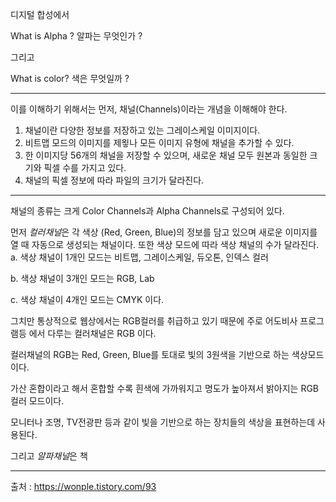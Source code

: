 디지털 합성에서 


What is Alpha ?
알파는 무엇인가 ? 


그리고


What is color? 
색은 무엇일까 ?


* * *


이를 이해하기 위해서는 먼저, 채널(Channels)이라는 개념을 이해해야 한다. 


1. 채널이란 다양한 정보를 저장하고 있는 그레이스케일 이미지이다.
2. 비트맵 모드의 이미지를 제욓나 모든 이미지 유형에 채널을 추가할 수 있다.
3. 한 이미지당 56개의 채널을 저장할 수 있으며, 새로운 채널 모두 원본과 동일한 크기와 픽셀 수를 가지고 있다. 
4. 채널의 픽셀 정보에 따라 파일의 크기가 달라진다. 

* * *

채널의 종류는 크게 Color Channels과 Alpha Channels로 구성되어 있다.

먼저 *컬러채널*은 각 색상 (Red, Green, Blue)의 정보를 담고 있으며 새로운 이미지를 열 때 자동으로 생성되는 채널이다.
또한 색상 모드에 따라 색상 채널의 수가 달라진다. 
 a. 색상 채널이 1개인 모드는 비트맵, 그레이스케일, 듀오톤, 인덱스 컬러
 
 
 b. 색상 채널이 3개인 모드는 RGB, Lab
 
 
 c. 색상 채널이 4개인 모드는 CMYK 이다. 
 
 그치만 통상적으로 웹상에서는 RGB컬러를 취급하고 있기 때문에 주로 어도비사 프로그램등 에서 다루는 컬러채널은 
RGB 이다. 

컬러채널의 RGB는 Red, Green, Blue를 토대로 빛의 3원색을 기반으로 하는 색상모드이다. 


가산 혼합이라고 해서 혼합할 수록 흰색에 가까워지고 명도가 높아져서 밝아지는 RGB컬러 모드이다. 


모니터나 조명, TV전광판 등과 같이 빛을 기반으로 하는 장치들의 색상을 표현하는데 사용된다. 


그리고 *알파채널*은 책



* * *

출처 : https://wonple.tistory.com/93
